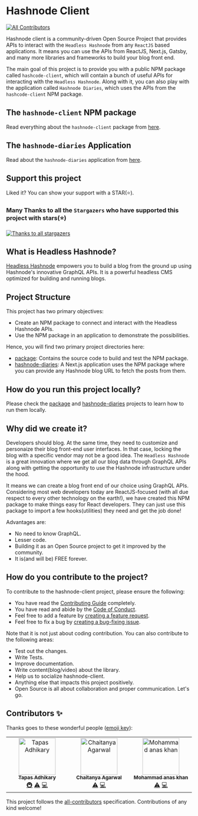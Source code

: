 # Hashnode Client
<!-- ALL-CONTRIBUTORS-BADGE:START - Do not remove or modify this section -->
[![All Contributors](https://img.shields.io/badge/all_contributors-3-orange.svg?style=flat-square)](#contributors-)
<!-- ALL-CONTRIBUTORS-BADGE:END -->

Hashnode client is a community-driven Open Source Project that provides APIs to interact with the `Headless Hashnode` from any `ReactJS` based applications. It means you can use the APIs from ReactJS, Next.js, Gatsby, and many more libraries and frameworks to build your blog front end.

The main goal of this project is to provide you with a public NPM package called `hashcode-client`, which will contain a bunch of useful APIs for interacting with the `Headless Hashnode`. Along with it, you can also play with the application called `Hashnode Diaries`, which uses the APIs from the `hashcode-client` NPM package.

## The `hashnode-client` NPM package
Read everything about the `hashnode-client` package from [here](./package/readme.md).

## The `hashnode-diaries` Application
Read about the `hashnode-diaries` application from [here](./hashnode-diaries/README.md).

## Support this project
Liked it? You can show your support with a STAR(⭐).

### Many Thanks to all the `Stargazers` who have supported this project with stars(⭐)

[![Thanks to all stargazers](https://git-lister.onrender.com/api/stars/CreoWis/hashnode-client?limit=15)](https://github.com/CreoWis/hashnode-client/stargazers)

## What is Headless Hashnode?
[Headless Hashnode](https://hashnode.com/headless) empowers you to build a blog from the ground up using Hashnode's innovative GraphQL APIs. It is a powerful headless CMS optimized for building and running blogs.

## Project Structure
This project has two primary objectives:
- Create an NPM package to connect and interact with the Headless Hashnode APIs.
- Use the NPM package in an application to demonstrate the possibilities.

Hence, you will find two primary project directories here:
- [package](./package/): Contains the source code to build and test the NPM package.
- [hashnode-diaries](./hashnode-diaries/): A Next.js application uses the NPM package where you can provide any Hashnode blog URL to fetch the posts from them.

## How do you run this project locally?
Please check the [package](./package/readme.md) and [hashnode-diaries](./hashnode-diaries/README.md) projects to learn how to run them locally.

## Why did we create it?
Developers should blog. At the same time, they need to customize and personaize their blog front-end user interfaces. In that case, locking the blog with a specific vendor may not be a good idea. The `Headless Hashnode` is a great innovation where we get all our blog data through GraphQL APIs along with getting the opportunity to use the Hashnode infrastructure under the hood.

It means we can create a blog front end of our choice using GraphQL APIs. Considering most web developers today are ReactJS-focused (with all due respect to every other technology on the earth!), we have created this NPM package to make things easy for React developers. They can just use this package to import a few hooks(utilities) they need and get the job done!

Advantages are:
- No need to know GraphQL.
- Lesser code.
- Building it as an Open Source project to get it improved by the community.
- It is(and will be) FREE forever.

## How do you contribute to the project?
To contribute to the hashnode-client project, please ensure the following:

- You have read the [Contributing Guide](https://github.com/CreoWis/hashnode-client/blob/main/CONTRIBUTING.md) completely.
- You have read and abide by the [Code of Conduct](https://github.com/CreoWis/hashnode-client/blob/main/CODE_OF_CONDUCT.md).
- Feel free to add a feature by [creating a feature request](https://github.com/CreoWis/hashnode-client/issues/new/choose).
- Feel free to fix a bug by [creating a bug-fixing issue](https://github.com/CreoWis/hashnode-client/issues/new/choose).

Note that it is not just about coding contribution. You can also contribute to the following areas:

- Test out the changes.
- Write Tests.
- Improve documentation.
- Write content(blog/video) about the library.
- Help us to socialize hashnode-client.
- Anything else that impacts this project positively.
- Open Source is all about collaboration and proper communication. Let's go.


## Contributors ✨

Thanks goes to these wonderful people ([emoji key](https://allcontributors.org/docs/en/emoji-key)):

<!-- ALL-CONTRIBUTORS-LIST:START - Do not remove or modify this section -->
<!-- prettier-ignore-start -->
<!-- markdownlint-disable -->
<table>
  <tbody>
    <tr>
      <td align="center" valign="top" width="14.28%"><a href="https://tapasadhikary.com"><img src="https://avatars.githubusercontent.com/u/3633137?v=4?s=100" width="100px;" alt="Tapas Adhikary"/><br /><sub><b>Tapas Adhikary</b></sub></a><br /><a href="#infra-atapas" title="Infrastructure (Hosting, Build-Tools, etc)">🚇</a> <a href="https://github.com/CreoWis/hashnode-client/commits?author=atapas" title="Tests">⚠️</a> <a href="https://github.com/CreoWis/hashnode-client/commits?author=atapas" title="Code">💻</a></td>
      <td align="center" valign="top" width="14.28%"><a href="https://github.com/MrTea7171"><img src="https://avatars.githubusercontent.com/u/41801340?v=4?s=100" width="100px;" alt="Chaitanya Agarwal"/><br /><sub><b>Chaitanya Agarwal</b></sub></a><br /><a href="https://github.com/CreoWis/hashnode-client/commits?author=MrTea7171" title="Tests">⚠️</a> <a href="https://github.com/CreoWis/hashnode-client/commits?author=MrTea7171" title="Code">💻</a></td>
      <td align="center" valign="top" width="14.28%"><a href="https://anaskhandev.vercel.app"><img src="https://avatars.githubusercontent.com/u/72510634?v=4?s=100" width="100px;" alt="Mohammad anas khan"/><br /><sub><b>Mohammad anas khan</b></sub></a><br /><a href="https://github.com/CreoWis/hashnode-client/commits?author=muhammedanaskhan" title="Tests">⚠️</a> <a href="https://github.com/CreoWis/hashnode-client/commits?author=muhammedanaskhan" title="Code">💻</a></td>
    </tr>
  </tbody>
</table>

<!-- markdownlint-restore -->
<!-- prettier-ignore-end -->

<!-- ALL-CONTRIBUTORS-LIST:END -->

This project follows the [all-contributors](https://github.com/all-contributors/all-contributors) specification. Contributions of any kind welcome!